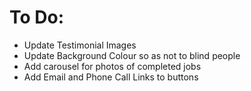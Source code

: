 # To Do:

- Update Testimonial Images
- Update Background Colour so as not to blind people
- Add carousel for photos of completed jobs
- Add Email and Phone Call Links to buttons
